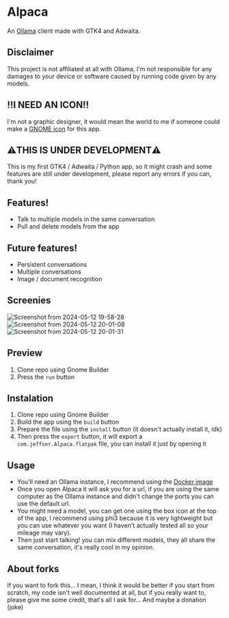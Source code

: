 # Alpaca

An [Ollama](https://github.com/ollama/ollama) client made with GTK4 and Adwaita.

## Disclaimer

This project is not affiliated at all with Ollama, I'm not responsible for any damages to your device or software caused by running code given by any models.

## ‼️I NEED AN ICON‼️
I'm not a graphic designer, it would mean the world to me if someone could make a [GNOME icon](https://developer.gnome.org/hig/guidelines/app-icons.html) for this app.

## ⚠️THIS IS UNDER DEVELOPMENT⚠️
This is my first GTK4 / Adwaita / Python app, so it might crash and some features are still under development, please report any errors if you can, thank you!

## Features!
- Talk to multiple models in the same conversation
- Pull and delete models from the app

## Future features!
- Persistent conversations
- Multiple conversations
- Image / document recognition

## Screenies
![Screenshot from 2024-05-12 19-58-28](https://github.com/Jeffser/Alpaca/assets/69224322/e28df5c9-6419-4800-bbbc-38821f096922)
![Screenshot from 2024-05-12 20-01-08](https://github.com/Jeffser/Alpaca/assets/69224322/c4083864-8c39-40e6-83b6-aff9d62183ca)
![Screenshot from 2024-05-12 20-01-31](https://github.com/Jeffser/Alpaca/assets/69224322/76deb8a2-13a5-480a-b99d-4de40159c229)

## Preview
1. Clone repo using Gnome Builder
2. Press the `run` button

## Instalation
1. Clone repo using Gnome Builder
2. Build the app using the `build` button
3. Prepare the file using the `install` button (it doesn't actually install it, idk)
4. Then press the `export` button, it will export a `com.jeffser.Alpaca.flatpak` file, you can install it just by opening it

## Usage
- You'll need an Ollama instance, I recommend using the [Docker image](https://ollama.com/blog/ollama-is-now-available-as-an-official-docker-image)
- Once you open Alpaca it will ask you for a url, if you are using the same computer as the Ollama instance and didn't change the ports you can use the default url.
- You might need a model, you can get one using the box icon at the top of the app, I recommend using phi3 because it is very lightweight but you can use whatever you want (I haven't actually tested all so your mileage may vary).
- Then just start talking! you can mix different models, they all share the same conversation, it's really cool in my opinion.

## About forks
If you want to fork this... I mean, I think it would be better if you start from scratch, my code isn't well documented at all, but if you really want to, please give me some credit, that's all I ask for... And maybe a donation (joke)
